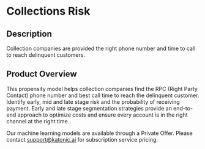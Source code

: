 # Collections Risk

## Description
Collection companies are provided the right phone number and time to call to reach delinquent customers.

## Product Overview
This propensity model helps collection companies find the RPC (Right Party Contact) phone number and best call time to reach the delinquent customer. Identify early, mid and late stage risk and the probability of receiving payment. Early and late stage segmentation strategies provide an end-to-end approach to optimize costs and ensure every account is in the right channel at the right time. 

Our machine learning models are available through a Private Offer. Please contact support@katonic.ai for subscription service pricing.


